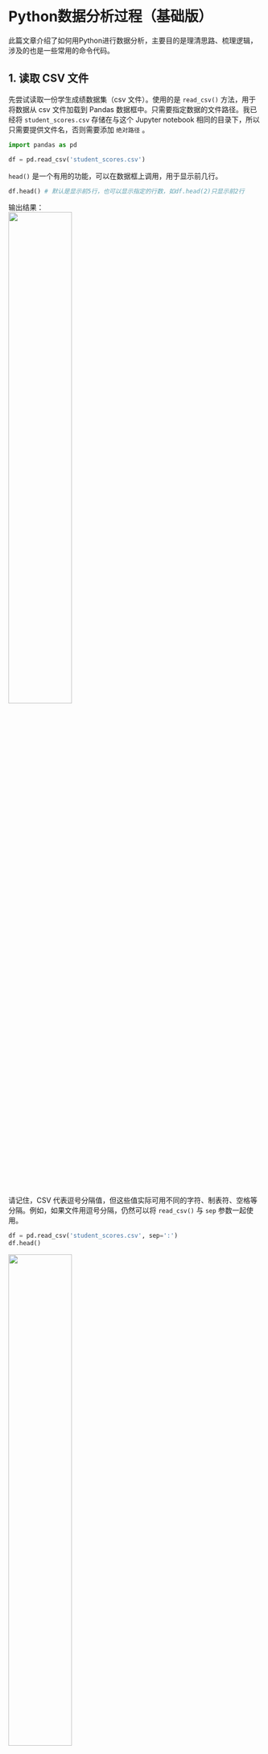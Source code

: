 # Python数据分析过程（基础版）
此篇文章介绍了如何用Python进行数据分析，主要目的是理清思路、梳理逻辑，涉及的也是一些常用的命令代码。
## 1. 读取 CSV 文件
先尝试读取一份学生成绩数据集（csv 文件）。使用的是 `read_csv()` 方法，用于将数据从 csv 文件加载到 Pandas 数据框中。只需要指定数据的文件路径。我已经将 `student_scores.csv` 存储在与这个 Jupyter notebook 相同的目录下，所以只需要提供文件名，否则需要添加 `绝对路径` 。
```python
import pandas as pd

df = pd.read_csv('student_scores.csv')
```
`head()` 是一个有用的功能，可以在数据框上调用，用于显示前几行。
```python
df.head() # 默认是显示前5行，也可以显示指定的行数，如df.head(2)只显示前2行
```
输出结果：<br>
<img src="https://github.com/lubin007/Data-analysis-process/blob/master/img/1.png" width="50%" height="50%" /><br>
请记住，CSV 代表逗号分隔值，但这些值实际可用不同的字符、制表符、空格等分隔。例如，如果文件用逗号分隔，仍然可以将 `read_csv()` 与 `sep` 参数一起使用。
```python
df = pd.read_csv('student_scores.csv', sep=':')
df.head()
```
<img src="https://github.com/lubin007/Data-analysis-process/blob/master/img/2.png" width="50%" height="50%" /><br>
明显没有成功，因为 CSV 文件是用逗号分隔的。由于没有冒号，没有被分隔的值，所有值都被读取到一个列！
### 1.1 标题
`read_csv` 的另一个功能是指定文件的哪一行作为标题，而标题指定了列标签。通常第一行是标题，但有时如果文件顶部有额外的元信息，我们希望指定另一行作为标题。可以这样操作。
```python
df = pd.read_csv('student_scores.csv', header=2)
df.head()
```
<img src="https://github.com/lubin007/Data-analysis-process/blob/master/img/3.png" width="50%" height="50%" /><br>
```python
df = pd.read_csv('student_scores.csv', header=None)
df.head()
```
<img src="https://github.com/lubin007/Data-analysis-process/blob/master/img/4.png" width="50%" height="50%" /><br>
还可以用以下方法自己指定列标签。
```python
labels = ['id', 'name', 'attendance', 'hw', 'test1', 'project1', 'test2', 'project2', 'final']
df = pd.read_csv('student_scores.csv', names=labels)
df.head()
```
<img src="https://github.com/lubin007/Data-analysis-process/blob/master/img/5.png" width="50%" height="50%" /><br>
如果想告诉 pandas，正在替换的数据包含标题行，可以用以下方法指定这一行。
```python
labels = ['id', 'name', 'attendance', 'hw', 'test1', 'project1', 'test2', 'project2', 'final']
df = pd.read_csv('student_scores.csv', header=0, names=labels)
df.head()
```
<img src="https://github.com/lubin007/Data-analysis-process/blob/master/img/6.png" width="50%" height="50%" /><br>
### 1.2 索引
除使用默认索引（从 0 递增 1 的整数）之外，还可以将一个或多个列指定为数据框的索引。
```python
df = pd.read_csv('student_scores.csv', index_col='Name')
df.head()
```
<img src="https://github.com/lubin007/Data-analysis-process/blob/master/img/7.png" width="50%" height="50%" /><br>
```python
df = pd.read_csv('student_scores.csv', index_col=['Name', 'ID'])
df.head()
```
这个功能可单独用于进行多种操作，例如解析日期、填充空值、跳行等。可以在  `read_csv()` 后面进行不同步骤，实现这些操作。可以在 [这里：pandas 读取csv文档](https://pandas.pydata.org/pandas-docs/stable/generated/pandas.read_csv.html) 查看如何用这个功能进行操作。

